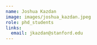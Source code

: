 ```yaml
---
name: Joshua Kazdan
image: images/joshua_kazdan.jpeg
role: phd_students
links:
  email: jkazdan@stanford.edu
---
```


